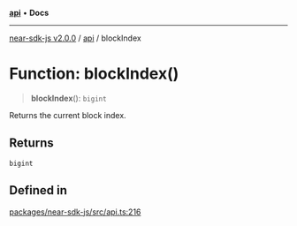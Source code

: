 [**api**](../README.md) • **Docs**

***

[near-sdk-js v2.0.0](../../packages.md) / [api](../README.md) / blockIndex

# Function: blockIndex()

> **blockIndex**(): `bigint`

Returns the current block index.

## Returns

`bigint`

## Defined in

[packages/near-sdk-js/src/api.ts:216](https://github.com/dim-daskalov/near-sdk-js/blob/d666013bbb17e79dbf6b4425d4bac78f40b0804c/packages/near-sdk-js/src/api.ts#L216)
